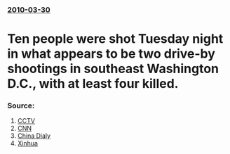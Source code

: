 ### [2010-03-30](/news/2010/03/30/index.md)

# Ten people were shot Tuesday night in what appears to be two drive-by shootings in southeast Washington D.C., with at least four killed. 




### Source:

1. [CCTV](http://english.cctv.com/20100331/102687.shtml)
2. [CNN](http://www.cnn.com/2010/CRIME/03/31/dc.shootings/index.html?hpt=T2)
3. [China Dialy](http://www.chinadaily.com.cn/world/2010-03/31/content_9668270.htm)
4. [Xinhua](http://news.xinhuanet.com/english2010/world/2010-03/31/c_13232300.htm)

